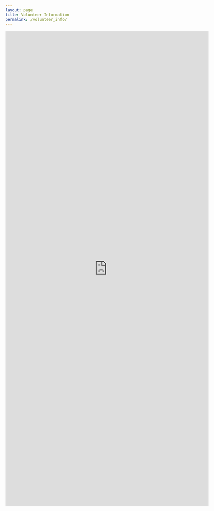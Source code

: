 ```yaml
---
layout: page
title: Volunteer Information
permalink: /volunteer_info/
---
```


<iframe src="https://docs.google.com/forms/d/e/1FAIpQLSefdzT36AMtDJTZoYf4KSVVTP8T2kH7KcHr3QkAhTYELuy9bg/viewform?embedded=true" width="640" height="1496" frameborder="0" marginheight="0" marginwidth="0">Loading…</iframe>

